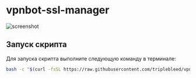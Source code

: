 # vpnbot-ssl-manager
![screenshot](https://hostux.pics/images/2025/04/15/imaged370a45bba17a530.png)
## Запуск скрипта

Для запуска скрипта выполните следующую команду в терминале:

```bash
bash -c "$(curl -fsSL https://raw.githubusercontent.com/triplebleed/vpnbot-ssl-manager/main/vpnbot-ssl-manager.sh)"
